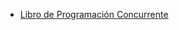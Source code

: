 

* [Libro de Programación Concurrente](https://blog.educalix.com/descarga-gratis-el-libro-de-programacion-concurrente-y-aumenta-tus-conocimientos-en-programacion/)

